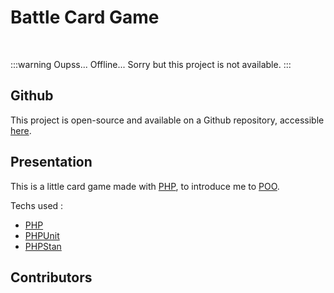 <script setup>
import { VPTeamMembers } from 'vitepress/theme'

const additionalsMembers = []

const members = [
	...additionalsMembers,
  {
		avatar: "https://github.com/AlxisHenry.png",
		name: "Alexis Henry",
		title: "Contributor",
		links: [
			{ icon: "github", link: "https://github.com/Alxishenry" },
			{
				icon: "linkedin",
				link: "https://www.linkedin.com/in/alexishenry03",
			},
  	],
  },
];

</script>

# Battle Card Game <Badge type="warning" text="v0.1.6" />

<br>

:::warning Oupss... 
Offline... Sorry but this project is not available.
:::

## Github

This project is open-source and available on a Github repository, accessible [here](https://github.com/AlxisHenry/battle-card-game). 

## Presentation

This is a little card game made with [PHP](https://php.net/), to introduce me to [POO](https://www.techtarget.com/searchapparchitecture/definition/object-oriented-programming-OOP). 

Techs used :

- [PHP](https://php.net/)
- [PHPUnit](https://phpunit.readthedocs.io/)
- [PHPStan](https://phpstan.org/)

## Contributors

<VPTeamMembers size="medium" :members="members" />
